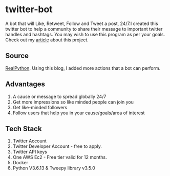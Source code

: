 # twitter-bot
A bot that will Like, Retweet, Follow and Tweet a post, 24/7.I created this twitter bot to help a community to share their message to important twitter handles and hashtags. You may wish to use this program as per your goals. Check out my [article](https://iamdhage.medium.com/run-this-twitter-bot-for-your-next-social-cause-like-retweet-follow-a-user-tweet-your-content-18e01ae5a0d?source=friends_link&sk=6906f1666989ac1d702cfb1ab95ae7e9) about this project.

## Source
[RealPython](https://realpython.com/twitter-bot-python-tweepy/). Using this blog, I added more actions that a bot can perform.

## Advantages
1. A cause or message to spread globally 24/7
2. Get more impressions so like minded people can join you
3. Get like-minded followers 
4. Follow users that help you in your cause/goals/area of interest

## Tech Stack
1. Twitter Account
2. Twitter Developer Account - free to apply.
3. Twitter API keys 
4. One AWS Ec2 - Free tier valid for 12 months.
5. Docker
6. Python V3.6.13 & Tweepy library v3.5.0



